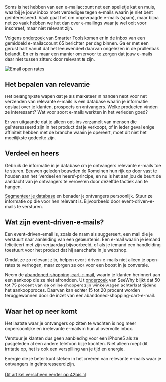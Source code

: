 Soms is het hebben van een e-mailaccount net een spelletje kat en muis,
waarbij je jouw inbox moet verdedigen tegen e-mails waarin je niet bent
geïnteresseerd. Vaak gaat het om ongevraagde e-mails (spam), maar bijna
net zo vaak hebben we het dan over e-mailings waar je wel ooit voor
inschreef, maar niet relevant zijn.

Volgens
[onderzoek](http://blogs.smartertools.com/2011/08/29/the-value-of-email/)
van Smarter Tools komen er in de inbox van een gemiddeld e-mailaccount
65 berichten per dag binnen. Ga er met een gerust hart vanuit dat het
leeuwendeel daarvan ongelezen in de prullenbak belandt. En er is maar
een manier om ervoor te zorgen dat jouw e-mails daar niet tussen zitten:
door relevant te zijn.

![Email open
rates](../images/email-open-rates-copernica.png "Increase your email open rates")

Het bepalen van relevantie
--------------------------

Het belangrijkste wapen dat je als marketeer in handen hebt voor het
verzenden van relevante e-mails is een database waarin je informatie
opslaat over je klanten, prospects en ontvangers. Welke producten vinden
ze interessant? Wat voor soort e-mails werkten in het verleden goed?

Er van uitgaande dat je alleen opt-ins verzamelt van mensen die
geïnteresseerd zijn in het product dat je verkoopt, of in ieder geval
enige affiniteit hebben met de branche waarin je opereert, moet dit niet
het moeilijkste gedeelte zijn.

Verdeel en heers
----------------

Gebruik de informatie in je database om je ontvangers relevante e-mails
toe te sturen. Eeuwen geleden bouwden de Romeinen hun rijk op door vast
te houden aan het ‘verdeel en heers’-principe, en nu is het aan jou de
beurt de aandacht van je ontvangers te veroveren door dezelfde tactiek
aan te hangen.

[Segmenteer je
database](http://www.copernica.com/nl/over-ons/nieuws/segmentatie-hoe-ga-jij-om-met-je-database)
en benader je ontvangers persoonlijk. Stuur ze informatie op die voor
hen relevant is. Bijvoorbeeld door event-driven-e-mails te versturen.

Wat zijn event-driven-e-mails?
------------------------------

Een event-driven-email is, zoals de naam als suggereert, een mail die je
verstuurt naar aanleiding van een gebeurtenis. Een e-mail waarin je
iemand feliciteert met zijn verjaardag bijvoorbeeld, of als je iemand
een handleiding toestuurt voor het product dat hij aanschafte in je
webshop.

Omdat ze zo relevant zijn, helpen event-driven-e-mails niet alleen je
open-rates te verhogen, maar zorgen ze ook voor een boost in je
conversie.

Neem de
[abandoned-shopping-cart-e-mail](./abandonded-shopcarts.md),
waarin je klanten herinnert aan een aankoop die ze niet afrondden. Uit
[onderzoek](http://seewhy.com/blog/2011/02/04/cart-abandoners-spend-155-more/)
van SeeWhy blijkt dat 50 tot 75 procent van de online shoppers zijn
winkelwagen achterlaat tijdens het aankoopproces. Daarvan kan echter 15
tot 20 procent worden teruggewonnen door de inzet van een
abandoned-shopping-cart-e-mail.

Waar het op neer komt
---------------------

Het laatste waar je ontvangers op zitten te wachten is nog meer
onpersoonlijke en irrelevante e-mails in hun al overvolle inbox.

Verstuur je klanten dus geen aanbieding voor een iPhone5 als ze
pasgeleden al een andere telefoon bij je kochten. Niet alleen roept dit
irritatie op, het is ook een verspilling van je tijd en energie.

Energie die je beter kunt steken in het creëren van relevante e-mails
waar je ontvangers in geïnteresseerd zijn.\
\
[Dit artikel verscheen eerder op
42bis.nl](http://www.42bis.nl/2013/04/de-open-rates-van-je-e-mails-verhogen-wees-relevant/)
